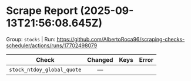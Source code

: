 # Scrape Report (2025-09-13T21:56:08.645Z)

Group: `stocks`  |  Run: https://github.com/AlbertoRoca96/scraping-checks-scheduler/actions/runs/17702498079

| Check | Changed | Keys | Error |
|---|:---:|:--|:--|
| `stock_ntdoy_global_quote` | — |  |  |
